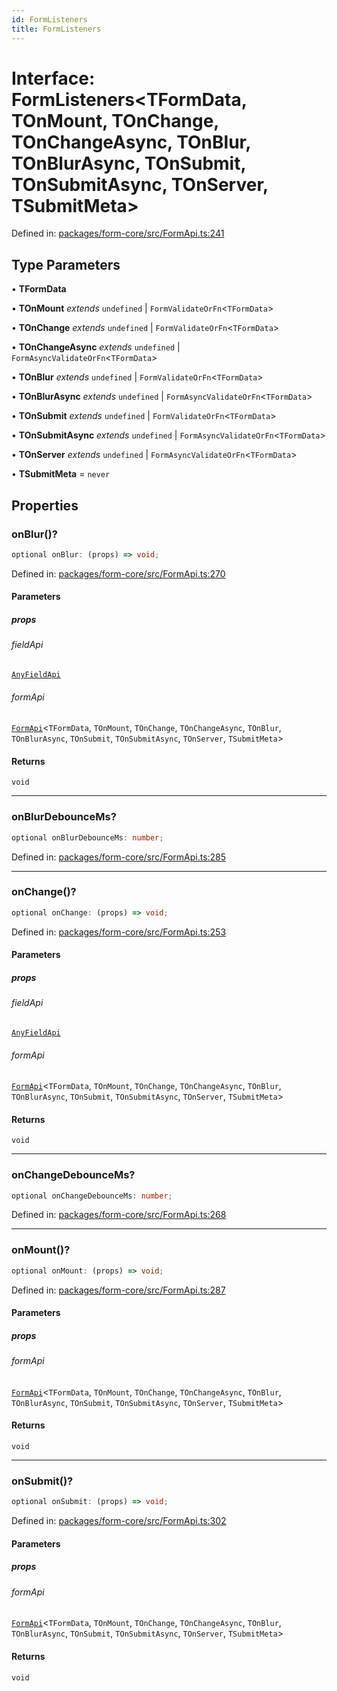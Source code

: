 ```yaml
---
id: FormListeners
title: FormListeners
---
```


<!-- DO NOT EDIT: this page is autogenerated from the type comments -->

# Interface: FormListeners\<TFormData, TOnMount, TOnChange, TOnChangeAsync, TOnBlur, TOnBlurAsync, TOnSubmit, TOnSubmitAsync, TOnServer, TSubmitMeta\>

Defined in: [packages/form-core/src/FormApi.ts:241](https://github.com/TanStack/form/blob/main/packages/form-core/src/FormApi.ts#L241)

## Type Parameters

• **TFormData**

• **TOnMount** *extends* `undefined` \| `FormValidateOrFn`\<`TFormData`\>

• **TOnChange** *extends* `undefined` \| `FormValidateOrFn`\<`TFormData`\>

• **TOnChangeAsync** *extends* `undefined` \| `FormAsyncValidateOrFn`\<`TFormData`\>

• **TOnBlur** *extends* `undefined` \| `FormValidateOrFn`\<`TFormData`\>

• **TOnBlurAsync** *extends* `undefined` \| `FormAsyncValidateOrFn`\<`TFormData`\>

• **TOnSubmit** *extends* `undefined` \| `FormValidateOrFn`\<`TFormData`\>

• **TOnSubmitAsync** *extends* `undefined` \| `FormAsyncValidateOrFn`\<`TFormData`\>

• **TOnServer** *extends* `undefined` \| `FormAsyncValidateOrFn`\<`TFormData`\>

• **TSubmitMeta** = `never`

## Properties

### onBlur()?

```ts
optional onBlur: (props) => void;
```

Defined in: [packages/form-core/src/FormApi.ts:270](https://github.com/TanStack/form/blob/main/packages/form-core/src/FormApi.ts#L270)

#### Parameters

##### props

###### fieldApi

[`AnyFieldApi`](../type-aliases/anyfieldapi.md)

###### formApi

[`FormApi`](../classes/formapi.md)\<`TFormData`, `TOnMount`, `TOnChange`, `TOnChangeAsync`, `TOnBlur`, `TOnBlurAsync`, `TOnSubmit`, `TOnSubmitAsync`, `TOnServer`, `TSubmitMeta`\>

#### Returns

`void`

***

### onBlurDebounceMs?

```ts
optional onBlurDebounceMs: number;
```

Defined in: [packages/form-core/src/FormApi.ts:285](https://github.com/TanStack/form/blob/main/packages/form-core/src/FormApi.ts#L285)

***

### onChange()?

```ts
optional onChange: (props) => void;
```

Defined in: [packages/form-core/src/FormApi.ts:253](https://github.com/TanStack/form/blob/main/packages/form-core/src/FormApi.ts#L253)

#### Parameters

##### props

###### fieldApi

[`AnyFieldApi`](../type-aliases/anyfieldapi.md)

###### formApi

[`FormApi`](../classes/formapi.md)\<`TFormData`, `TOnMount`, `TOnChange`, `TOnChangeAsync`, `TOnBlur`, `TOnBlurAsync`, `TOnSubmit`, `TOnSubmitAsync`, `TOnServer`, `TSubmitMeta`\>

#### Returns

`void`

***

### onChangeDebounceMs?

```ts
optional onChangeDebounceMs: number;
```

Defined in: [packages/form-core/src/FormApi.ts:268](https://github.com/TanStack/form/blob/main/packages/form-core/src/FormApi.ts#L268)

***

### onMount()?

```ts
optional onMount: (props) => void;
```

Defined in: [packages/form-core/src/FormApi.ts:287](https://github.com/TanStack/form/blob/main/packages/form-core/src/FormApi.ts#L287)

#### Parameters

##### props

###### formApi

[`FormApi`](../classes/formapi.md)\<`TFormData`, `TOnMount`, `TOnChange`, `TOnChangeAsync`, `TOnBlur`, `TOnBlurAsync`, `TOnSubmit`, `TOnSubmitAsync`, `TOnServer`, `TSubmitMeta`\>

#### Returns

`void`

***

### onSubmit()?

```ts
optional onSubmit: (props) => void;
```

Defined in: [packages/form-core/src/FormApi.ts:302](https://github.com/TanStack/form/blob/main/packages/form-core/src/FormApi.ts#L302)

#### Parameters

##### props

###### formApi

[`FormApi`](../classes/formapi.md)\<`TFormData`, `TOnMount`, `TOnChange`, `TOnChangeAsync`, `TOnBlur`, `TOnBlurAsync`, `TOnSubmit`, `TOnSubmitAsync`, `TOnServer`, `TSubmitMeta`\>

#### Returns

`void`
